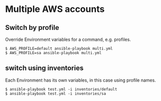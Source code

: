 # Multiple AWS accounts

## Switch by profile

Override Environment variables for a command, e.g. profiles.

```shell
$ AWS_PROFILE=default ansible-playbook multi.yml
$ AWS_PROFILE=sa ansible-playbook multi.yml
```

## switch using inventories

Each Environment has its own variables, in this case using profile names.

```shell
$ ansible-playbook test.yml -i inventories/default
$ ansible-playbook test.yml -i inventories/sa
```